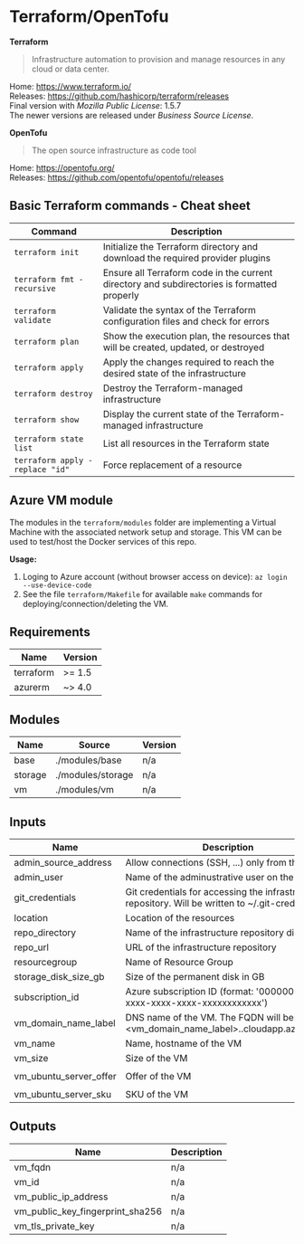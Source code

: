 # Terraform/OpenTofu

**Terraform**

> Infrastructure automation to provision and manage resources in any cloud or data center.

Home: https://www.terraform.io/  
Releases: https://github.com/hashicorp/terraform/releases  
Final version with *Mozilla Public License*: 1.5.7  
The newer versions are released under *Business Source License*.  

**OpenTofu**

> The open source infrastructure as code tool

Home: https://opentofu.org/  
Releases: https://github.com/opentofu/opentofu/releases  

## Basic Terraform commands - Cheat sheet

| Command                         | Description                                                                                 |
| ------------------------------- | ------------------------------------------------------------------------------------------- |
| `terraform init`                | Initialize the Terraform directory and download the required provider plugins               |
| `terraform fmt -recursive`      | Ensure all Terraform code in the current directory and subdirectories is formatted properly |
| `terraform validate`            | Validate the syntax of the Terraform configuration files and check for errors               |
| `terraform plan`                | Show the execution plan, the resources that will be created, updated, or destroyed          |
| `terraform apply`               | Apply the changes required to reach the desired state of the infrastructure                 |
| `terraform destroy`             | Destroy the Terraform-managed infrastructure                                                |
| `terraform show`                | Display the current state of the Terraform-managed infrastructure                           |
| `terraform state list`          | List all resources in the Terraform state                                                   |
| `terraform apply -replace "id"` | Force replacement of a resource                                                             |

## Azure VM module

The modules in the `terraform/modules` folder are implementing a Virtual Machine with the associated network setup and storage.
This VM can be used to test/host the Docker services of this repo.

**Usage:**

1. Loging to Azure account (without browser access on device): `az login --use-device-code`
2. See the file `terraform/Makefile` for available `make` commands for deploying/connection/deleting the VM.

<!-- BEGIN_TF_DOCS -->
## Requirements

| Name | Version |
|------|---------|
| terraform | >= 1.5 |
| azurerm | ~> 4.0 |

## Modules

| Name | Source | Version |
|------|--------|---------|
| base | ./modules/base | n/a |
| storage | ./modules/storage | n/a |
| vm | ./modules/vm | n/a |

## Inputs

| Name | Description | Type | Default | Required |
|------|-------------|------|---------|:--------:|
| admin\_source\_address | Allow connections (SSH, ...) only from this IP | `string` | n/a | yes |
| admin\_user | Name of the adminustrative user on the VM | `string` | `"azureuser"` | no |
| git\_credentials | Git credentials for accessing the infrastructure repository. Will be written to ~/.git-credentials | `string` | n/a | yes |
| location | Location of the resources | `string` | `"westeurope"` | no |
| repo\_directory | Name of the infrastructure repository directory | `string` | `"infra"` | no |
| repo\_url | URL of the infrastructure repository | `string` | n/a | yes |
| resourcegroup | Name of Resource Group | `string` | `"HomeInfra"` | no |
| storage\_disk\_size\_gb | Size of the permanent disk in GB | `number` | `10` | no |
| subscription\_id | Azure subscription ID (format: '00000000-xxxx-xxxx-xxxx-xxxxxxxxxxxx') | `string` | n/a | yes |
| vm\_domain\_name\_label | DNS name of the VM. The FQDN will be: <vm\_domain\_name\_label>.<location>.cloudapp.azure.com | `string` | n/a | yes |
| vm\_name | Name, hostname of the VM | `string` | n/a | yes |
| vm\_size | Size of the VM | `string` | `"Standard_D2s_v5"` | no |
| vm\_ubuntu\_server\_offer | Offer of the VM | `string` | `"0001-com-ubuntu-server-jammy"` | no |
| vm\_ubuntu\_server\_sku | SKU of the VM | `string` | `"22_04-lts-gen2"` | no |

## Outputs

| Name | Description |
|------|-------------|
| vm\_fqdn | n/a |
| vm\_id | n/a |
| vm\_public\_ip\_address | n/a |
| vm\_public\_key\_fingerprint\_sha256 | n/a |
| vm\_tls\_private\_key | n/a |
<!-- END_TF_DOCS -->
